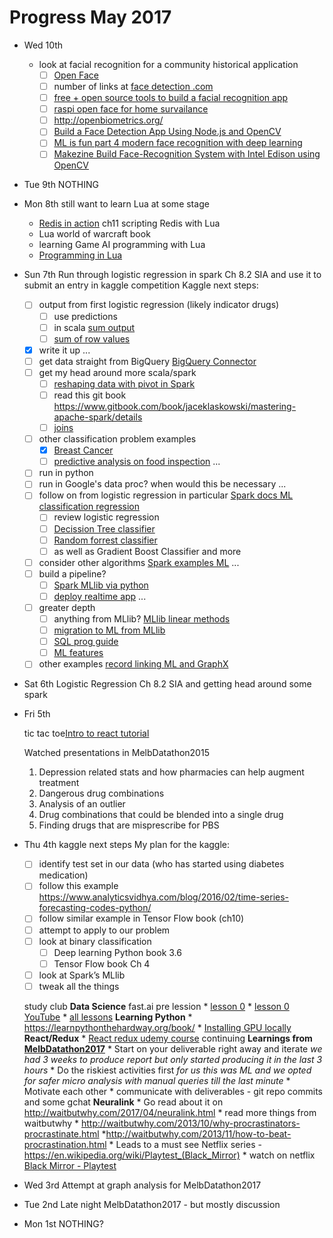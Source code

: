 # Progress May 2017

* Wed 10th
  * look at facial recognition for a community historical application
    - [ ] [Open Face](https://cmusatyalab.github.io/openface/)
    - [ ] number of links at [face detection .com](https://facedetection.com/software/)
    - [ ] [free + open source tools to build a facial recognition app](http://tilomitra.com/architecture-facial-recognition-system/)
    - [ ] [raspi open face for home survailance](https://github.com/BrandonJoffe/home_surveillance)
    - [ ] http://openbiometrics.org/
    - [ ] [Build a Face Detection App Using Node.js and OpenCV](https://www.sitepoint.com/face-detection-nodejs-opencv/)
    - [ ] [ML is fun part 4 modern face recognition with deep learning](https://medium.com/@ageitgey/machine-learning-is-fun-part-4-modern-face-recognition-with-deep-learning-c3cffc121d78)
    - [ ] [Makezine Build Face-Recognition System with Intel Edison using OpenCV](http://makezine.com/projects/make-43/photographic-memory/)
* Tue 9th
  NOTHING
* Mon 8th
  still want to learn Lua at some stage
  - [Redis in action](https://redislabs.com/resources/ebook/) ch11 scripting Redis with Lua
  - Lua world of warcraft book
  - learning Game AI programming with Lua
  - [Programming in Lua](https://www.lua.org/pil/contents.html)

* Sun 7th
  Run through logistic regression in spark Ch 8.2 SIA and use it to submit an entry in kaggle competition
  Kaggle next steps:
    - [ ] output from first logistic regression (likely indicator drugs)
      - [ ] use predictions
      - [ ] in scala [sum output](http://stackoverflow.com/questions/37032025/how-to-sum-the-values-of-one-column-of-a-dataframe-in-spark-scala)
      - [ ] [sum of row values](http://stackoverflow.com/questions/36360540/spark-sum-of-row-values)
    - [x] write it up
    ...
    - [ ] get data straight from BigQuery [BigQuery Connector](https://cloud.google.com/hadoop/examples/bigquery-connector-spark-example)
    - [ ] get my head around more scala/spark
      - [ ] [reshaping data with pivot in Spark](https://databricks.com/blog/2016/02/09/reshaping-data-with-pivot-in-apache-spark.html)
      - [ ] read this git book https://www.gitbook.com/book/jaceklaskowski/mastering-apache-spark/details
      - [ ] [joins](http://kirillpavlov.com/blog/2016/04/23/beyond-traditional-join-with-apache-spark/)
    - [ ] other classification problem examples
      - [x] [Breast Cancer](https://mapr.com/blog/predicting-breast-cancer-using-apache-spark-machine-learning-logistic-regression/)
      - [ ] [predictive analysis on food inspection](https://docs.microsoft.com/en-us/azure/hdinsight/hdinsight-apache-spark-machine-learning-mllib-ipython)
    ...
    - [ ] run in python
    - [ ] run in Google's data proc? when would this be necessary
    ...
    - [ ] follow on from logistic regression in particular [Spark docs ML classification regression](https://spark.apache.org/docs/2.1.0/ml-classification-regression.html)
      - [ ] review logistic regression
      - [ ] [Decission Tree classifier](https://spark.apache.org/docs/2.1.0/ml-classification-regression.html#decision-tree-classifier)
      - [ ] [Random forrest classifier](https://spark.apache.org/docs/2.1.0/ml-classification-regression.html#random-forest-classifier)
      - [ ] as well as Gradient Boost Classifier and more
    - [ ] consider other algorithms [Spark examples ML](https://github.com/apache/spark/tree/master/examples/src/main/scala/org/apache/spark/examples/ml)
    ...
    - [ ] build a pipeline?
      - [ ] [Spark MLlib via python](http://people.duke.edu/~ccc14/sta-663-2016/21D_Spark_MLib.html)
      - [ ] [deploy realtime app](https://hackernoon.com/how-i-deployed-my-spark-document-classification-logistic-regression-model-s-as-a-standalone-app-64b05b44e102)
    ...
    - [ ] greater depth
      - [ ] anything from MLlib? [MLlib linear methods](https://spark.apache.org/docs/2.1.0/mllib-linear-methods.html)
      - [ ] [migration to ML from MLlib](http://spark.apache.org/docs/latest/ml-guide.html)
      - [ ] [SQL prog guide](http://spark.apache.org/docs/latest/sql-programming-guide.html)
      - [ ] [ML features](https://spark.apache.org/docs/2.1.0/ml-features.html)
    - [ ] other examples [record linking ML and GraphX](https://medium.com/towards-data-science/record-linking-with-apache-sparks-mllib-graphx-d118c5f31f83)

* Sat 6th
  Logistic Regression Ch 8.2 SIA and getting head around some spark

* Fri 5th

  tic tac toe[Intro to react tutorial](https://facebook.github.io/react/tutorial/tutorial.html)

  Watched presentations in MelbDatathon2015
  1. Depression related stats and how pharmacies can help augment treatment
  1. Dangerous drug combinations
  1. Analysis of an outlier
  1. Drug combinations that could be blended into a single drug
  1. Finding drugs that are misprescribe for PBS

* Thu 4th
  kaggle next steps
    My plan for the kaggle:
    - [ ] identify test set in our data (who has started using diabetes medication)
    - [ ] follow this example https://www.analyticsvidhya.com/blog/2016/02/time-series-forecasting-codes-python/
    - [ ] follow similar example in Tensor Flow book (ch10)
    - [ ] attempt to apply to our problem
    - [ ] look at binary classification
      - [ ] Deep learning Python book 3.6
      - [ ] Tensor Flow book Ch 4
    - [ ] look at Spark’s MLlib
    - [ ] tweak all the things

  study club
    **Data Science**
    fast.ai pre lession
      * [lesson 0](http://course.fast.ai/lessons/lesson0.html)
      * [lesson 0 YouTube](https://www.youtube.com/watch?v=ACU-T9L4_lI)
      * [all lessons](http://course.fast.ai/lessons/lessons.html)
    **Learning Python**
      * https://learnpythonthehardway.org/book/
      * [Installing GPU locally](https://github.com/tensorflow/tensorflow#installation)
    **React/Redux**
      * [React redux udemy course](https://www.udemy.com/react-redux/) continuing
    **Learnings from [MelbDatathon2017](https://redbubble.atlassian.net/wiki/www.datasciencemelbourne.com/datathon/)**
      * Start on your deliverable right away and iterate
        _we had 3 weeks to produce report but only started producing it in the
        last 3 hours_
      * Do the riskiest activities first
        _for us this was ML and we opted for safer micro analysis with manual
        queries till the last minute_
      * Motivate each other
      * communicate with deliverables - git repo commits and some gchat
    **Neuralink**
      * Go read about it on http://waitbutwhy.com/2017/04/neuralink.html
      * read more things from waitbutwhy
        * http://waitbutwhy.com/2013/10/why-procrastinators-procrastinate.html
        *http://waitbutwhy.com/2013/11/how-to-beat-procrastination.html
      * Leads to a must see Netflix series - https://en.wikipedia.org/wiki/Playtest_(Black_Mirror)
        * watch on netflix [Black Mirror - Playtest](https://www.netflix.com/watch/80104630)
* Wed 3rd
  Attempt at graph analysis for MelbDatathon2017
* Tue 2nd
  Late night MelbDatathon2017 - but mostly discussion
* Mon 1st
  NOTHING?
